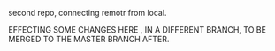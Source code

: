 second repo, connecting remotr from local.

EFFECTING SOME CHANGES HERE , IN A DIFFERENT BRANCH, TO BE MERGED TO THE MASTER BRANCH AFTER.


